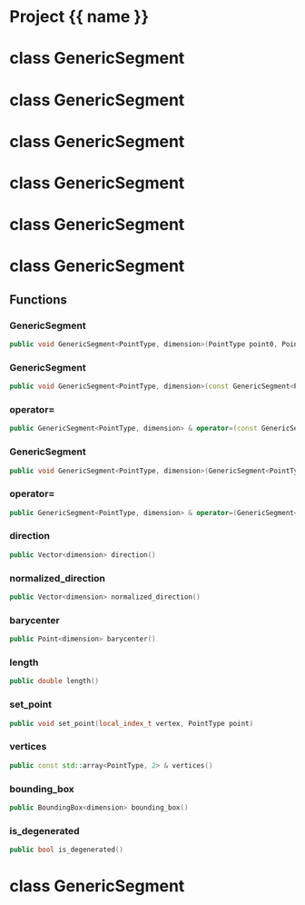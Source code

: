 <script setup>
import {useRoute} from 'vitepress'
const {path} = useRoute()
const tokens = path.split('/')
const words = tokens[2].split('-');
for (let i = 0; i < words.length; i++) {
    words[i] = words[i].charAt(0).toUpperCase() + words[i].slice(1);
    words[i] = words[i].replace('geode', 'Geode')
}
const name = words.join('-');
</script>
# Project {{ name }}

# class GenericSegment


# class GenericSegment


# class GenericSegment


# class GenericSegment


# class GenericSegment


# class GenericSegment


## Functions

### GenericSegment

```cpp
public void GenericSegment<PointType, dimension>(PointType point0, PointType point1)
```


### GenericSegment

```cpp
public void GenericSegment<PointType, dimension>(const GenericSegment<PointType, dimension> & other)
```


### operator=

```cpp
public GenericSegment<PointType, dimension> & operator=(const GenericSegment<PointType, dimension> & other)
```


### GenericSegment

```cpp
public void GenericSegment<PointType, dimension>(GenericSegment<PointType, dimension> && other)
```


### operator=

```cpp
public GenericSegment<PointType, dimension> & operator=(GenericSegment<PointType, dimension> && other)
```


### direction

```cpp
public Vector<dimension> direction()
```


### normalized_direction

```cpp
public Vector<dimension> normalized_direction()
```


### barycenter

```cpp
public Point<dimension> barycenter()
```


### length

```cpp
public double length()
```


### set_point

```cpp
public void set_point(local_index_t vertex, PointType point)
```


### vertices

```cpp
public const std::array<PointType, 2> & vertices()
```


### bounding_box

```cpp
public BoundingBox<dimension> bounding_box()
```


### is_degenerated

```cpp
public bool is_degenerated()
```




# class GenericSegment


